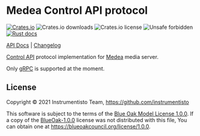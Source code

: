 Medea Control API protocol
==========================

[![Crates.io](https://img.shields.io/crates/v/medea-control-api-proto)](https://crates.io/crates/medea-control-api-proto)
![Crates.io downloads](https://img.shields.io/crates/d/medea-control-api-proto)
![Crates.io license](https://img.shields.io/crates/l/medea-control-api-proto)
![Unsafe forbidden](https://img.shields.io/badge/unsafe-forbidden-success.svg)
[![Rust docs](https://docs.rs/medea-control-api-proto/badge.svg)](https://docs.rs/medea-control-api-proto)

[API Docs](https://docs.rs/medea-control-api-proto) |
[Changelog](https://github.com/instrumentisto/medea/blob/master/proto/control-api/CHANGELOG.md)

[Control API] protocol implementation for [Medea] media server.

Only [gRPC] is supported at the moment.




## License

Copyright © 2021 Instrumentisto Team, <https://github.com/instrumentisto>

This software is subject to the terms of the [Blue Oak Model License 1.0.0](https://github.com/instrumentisto/medea/blob/master/proto/control-api/LICENSE.md). If a copy of the [BlueOak-1.0.0](https://spdx.org/licenses/BlueOak-1.0.0.html) license was not distributed with this file, You can obtain one at <https://blueoakcouncil.org/license/1.0.0>.





[Control API]: https://github.com/instrumentisto/medea/blob/master/docs/rfc/0001-control-api.md
[gRPC]: https://grpc.io
[Medea]: https://github.com/instrumentisto/medea
